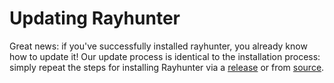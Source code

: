# Updating Rayhunter

Great news: if you've successfully installed rayhunter, you already know how to update it! Our update process is identical to the installation process: simply repeat the steps for installing Rayhunter via a [release](./installing-from-release.md) or from [source](./installing-from-source.md).
